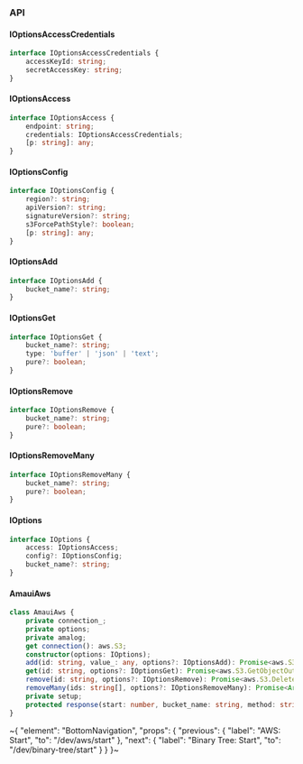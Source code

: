 

### API

#### IOptionsAccessCredentials

```ts
interface IOptionsAccessCredentials {
    accessKeyId: string;
    secretAccessKey: string;
}
```

#### IOptionsAccess

```ts
interface IOptionsAccess {
    endpoint: string;
    credentials: IOptionsAccessCredentials;
    [p: string]: any;
}
```

#### IOptionsConfig

```ts
interface IOptionsConfig {
    region?: string;
    apiVersion?: string;
    signatureVersion?: string;
    s3ForcePathStyle?: boolean;
    [p: string]: any;
}
```

#### IOptionsAdd

```ts
interface IOptionsAdd {
    bucket_name?: string;
}
```

#### IOptionsGet

```ts
interface IOptionsGet {
    bucket_name?: string;
    type: 'buffer' | 'json' | 'text';
    pure?: boolean;
}
```

#### IOptionsRemove

```ts
interface IOptionsRemove {
    bucket_name?: string;
    pure?: boolean;
}
```

#### IOptionsRemoveMany

```ts
interface IOptionsRemoveMany {
    bucket_name?: string;
    pure?: boolean;
}
```

#### IOptions

```ts
interface IOptions {
    access: IOptionsAccess;
    config?: IOptionsConfig;
    bucket_name?: string;
}
```

#### AmauiAws

```ts
class AmauiAws {
    private connection_;
    private options;
    private amalog;
    get connection(): aws.S3;
    constructor(options: IOptions);
    add(id: string, value_: any, options?: IOptionsAdd): Promise<aws.S3.PutObjectOutput>;
    get(id: string, options?: IOptionsGet): Promise<aws.S3.GetObjectOutput | Buffer | string | object>;
    remove(id: string, options?: IOptionsRemove): Promise<aws.S3.DeleteObjectOutput | boolean>;
    removeMany(ids: string[], options?: IOptionsRemoveMany): Promise<Array<aws.S3.DeleteObjectOutput | boolean | Error>>;
    private setup;
    protected response(start: number, bucket_name: string, method: string, value?: any, req?: express.Request): any;
}
```


~{
  "element": "BottomNavigation",
  "props": {
    "previous": {
      "label": "AWS: Start",
      "to": "/dev/aws/start"
    },
    "next": {
      "label": "Binary Tree: Start",
      "to": "/dev/binary-tree/start"
    }
  }
}~
